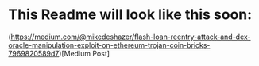 # This Readme will look like this soon:

(https://medium.com/@mikedeshazer/flash-loan-reentry-attack-and-dex-oracle-manipulation-exploit-on-ethereum-trojan-coin-bricks-7969820589d7)[Medium Post]
